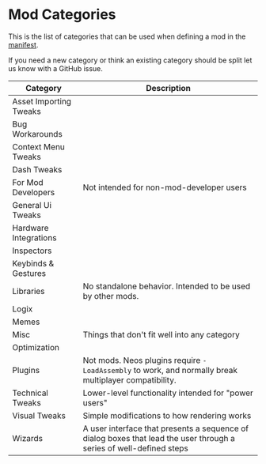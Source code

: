 # Mod Categories

This is the list of categories that can be used when defining a mod in the [manifest].

If you need a new category or think an existing category should be split let us know with a GitHub issue.

| Category               | Description |
| ---------------------- | ----------- |
| Asset Importing Tweaks |  |
| Bug Workarounds        |  |
| Context Menu Tweaks    |  |
| Dash Tweaks            |  |
| For Mod Developers     | Not intended for non-mod-developer users |
| General Ui Tweaks      |  |
| Hardware Integrations  |  |
| Inspectors             |  |
| Keybinds & Gestures    |  |
| Libraries              | No standalone behavior. Intended to be used by other mods. |
| Logix                  |  |
| Memes                  |  |
| Misc                   | Things that don't fit well into any category |
| Optimization           |  |
| Plugins                | Not mods. Neos plugins require `-LoadAssembly` to work, and normally break multiplayer compatibility. |
| Technical Tweaks       | Lower-level functionality intended for "power users" |
| Visual Tweaks          | Simple modifications to how rendering works |
| Wizards                | A user interface that presents a sequence of dialog boxes that lead the user through a series of well-defined steps |

<!-- Links -->
[manifest]: ../manifest.json
